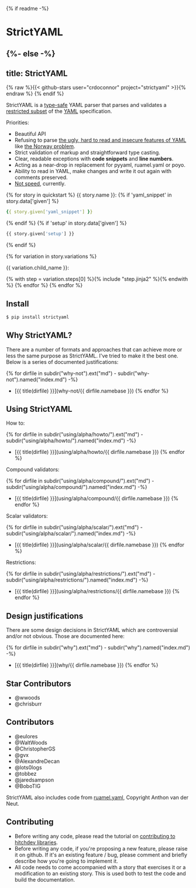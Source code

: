 {% if readme -%}
# StrictYAML
{%- else -%}
---
title: StrictYAML
---

{% raw %}{{< github-stars user="crdoconnor" project="strictyaml" >}}{% endraw %}
{% endif %}

StrictYAML is a [type-safe](https://en.wikipedia.org/wiki/Type_safety) YAML parser
that parses and validates a [restricted subset](features-removed) of the [YAML](what-is-yaml)
specification.

Priorities:

- Beautiful API
- Refusing to parse [the ugly, hard to read and insecure features of YAML](features-removed) like [the Norway problem](why/implicit-typing-removed).
- Strict validation of markup and straightforward type casting.
- Clear, readable exceptions with **code snippets** and **line numbers**.
- Acting as a near-drop in replacement for pyyaml, ruamel.yaml or poyo.
- Ability to read in YAML, make changes and write it out again with comments preserved.
- [Not speed](why/speed-not-a-priority), currently.

{% for story in quickstart %}
{{ story.name }}:
{% if 'yaml_snippet' in story.data['given'] %}
```yaml
{{ story.given['yaml_snippet'] }}
```
{% endif %}
{% if 'setup' in story.data['given'] %}
```python
{{ story.given['setup'] }}
```
{% endif %}


{% for variation in story.variations %}

{{ variation.child_name }}:

{% with step = variation.steps[0] %}{% include "step.jinja2" %}{% endwith %}
{% endfor %}
{% endfor %}


## Install

```sh
$ pip install strictyaml
```


## Why StrictYAML?

There are a number of formats and approaches that can achieve more or
less the same purpose as StrictYAML. I've tried to make it the best one.
Below is a series of documented justifications:

{% for dirfile in subdir("why-not").ext("md") - subdir("why-not").named("index.md") -%}
- [{{ title(dirfile) }}](why-not/{{ dirfile.namebase }})
{% endfor %}


## Using StrictYAML

How to:

{% for dirfile in subdir("using/alpha/howto/").ext("md") - subdir("using/alpha/howto/").named("index.md") -%}
- [{{ title(dirfile) }}](using/alpha/howto/{{ dirfile.namebase }})
{% endfor %}

Compound validators:

{% for dirfile in subdir("using/alpha/compound/").ext("md") - subdir("using/alpha/compound/").named("index.md") -%}
- [{{ title(dirfile) }}](using/alpha/compound/{{ dirfile.namebase }})
{% endfor %}

Scalar validators:

{% for dirfile in subdir("using/alpha/scalar/").ext("md") - subdir("using/alpha/scalar/").named("index.md") -%}
- [{{ title(dirfile) }}](using/alpha/scalar/{{ dirfile.namebase }})
{% endfor %}

Restrictions:

{% for dirfile in subdir("using/alpha/restrictions/").ext("md") - subdir("using/alpha/restrictions/").named("index.md") -%}
- [{{ title(dirfile) }}](using/alpha/restrictions/{{ dirfile.namebase }})
{% endfor %}


## Design justifications

There are some design decisions in StrictYAML which are controversial
and/or not obvious. Those are documented here:

{% for dirfile in subdir("why").ext("md") - subdir("why").named("index.md") -%}
- [{{ title(dirfile) }}](why/{{ dirfile.namebase }})
{% endfor %}


## Star Contributors

- @wwoods
- @chrisburr


## Contributors

- @eulores
- @WaltWoods
- @ChristopherGS
- @gvx
- @AlexandreDecan
- @lots0logs
- @tobbez
- @jaredsampson
- @BoboTIG

StrictYAML also includes code from [ruamel.yaml](https://yaml.readthedocs.io/en/latest/), Copyright Anthon van der Neut.

## Contributing

- Before writing any code, please read the tutorial on [contributing to hitchdev libraries](https://hitchdev.com/approach/contributing-to-hitch-libraries/).
- Before writing any code, if you're proposing a new feature, please raise it on github. If it's an existing feature / bug, please comment and briefly describe how you're going to implement it.
- All code needs to come accompanied with a story that exercises it or a modification to an existing story. This is used both to test the code and build the documentation.
